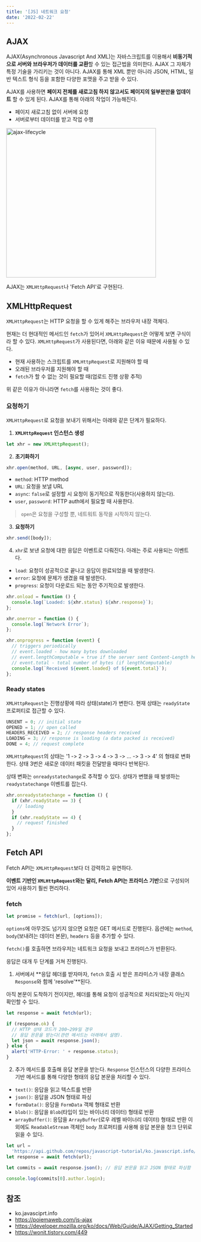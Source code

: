 ```yaml
---
title: '[JS] 네트워크 요청'
date: '2022-02-22'
---
```


## AJAX

AJAX(Asynchronous Javascript And XML)는 자바스크립트를 이용해서 **비동기적으로 서버와 브라우저가 데이터를 교환**할 수 있는 접근법을 의미한다.
AJAX 그 자체가 특정 기술을 가리키는 것이 아니다.
AJAX를 통해 XML 뿐만 아니라 JSON, HTML, 일반 텍스트 형식 등을 포함한 다양한 포맷을 주고 받을 수 있다.

AJAX를 사용하면 **페이지 전체를 새로고침 하지 않고서도 페이지의 일부분만을 업데이트** 할 수 있게 된다.
AJAX를 통해 아래의 작업이 가능해진다.

- 페이지 새로고침 없이 서버에 요청
- 서버로부터 데이터를 받고 작업 수행

<img src="https://poiemaweb.com/img/ajax-webpage-lifecycle.png" alt="ajax-lifecycle" width="400px" />

AJAX는 `XMLHttpRequest`나 'Fetch API'로 구현된다.

## XMLHttpRequest

`XMLHttpRequest`는 HTTP 요청을 할 수 있게 해주는 브라우저 내장 객체다.

현재는 더 현대적인 메서드인 `fetch`가 있어서 `XMLHttpRequest`은 어떻게 보면 구식이라 할 수 있다.
`XMLHttpRequest`가 사용된다면, 아래와 같은 이유 때문에 사용될 수 있다.

- 현재 사용하는 스크립트를 `XMLHttpRequest`로 지원해야 할 때
- 오래된 브라우저를 지원해야 할 때
- `fetch`가 할 수 없는 것이 필요할 때(업로드 진행 상황 추적)

위 같은 이유가 아니라면 `fetch`를 사용하는 것이 좋다.

### 요청하기

`XMLHttpRequest`로 요청을 보내기 위해서는 아래와 같은 단계가 필요하다.

1. **`XMLHttpRequest` 인스턴스 생성**

```js
let xhr = new XMLHttpRequest();
```

2. **초기화하기**

```js
xhr.open(method, URL, [async, user, password]);
```

- `method`: HTTP method
- `URL`: 요청을 보낼 URL
- `async`: `false`로 설정할 시 요청이 동기적으로 작동한다(사용하지 않는다).
- `user`, `password`: HTTP auth에서 필요할 때 사용한다.

> `open`은 요청을 구성할 뿐, 네트워트 동작을 시작하지 않는다.

3. **요청하기**

```js
xhr.send([body]);
```

4. `xhr`로 보낸 요청에 대한 응답은 이벤트로 다뤄진다. 아래는 주로 사용되는 이벤트다.

- `load`: 요청이 성공적으로 끝나고 응답이 완료되었을 때 발생한다.
- `error`: 요청에 문제가 생겼을 때 발생한다.
- `progress`: 요청이 다운로드 되는 동안 주기적으로 발생한다.

```js
xhr.onload = function () {
  console.log(`Loaded: ${xhr.status} ${xhr.response}`);
};

xhr.onerror = function () {
  console.log(`Network Error`);
};

xhr.onprogress = function (event) {
  // triggers periodically
  // event.loaded - how many bytes downloaded
  // event.lengthComputable = true if the server sent Content-Length header
  // event.total - total number of bytes (if lengthComputable)
  console.log(`Received ${event.loaded} of ${event.total}`);
};
```

### Ready states

`XMLHttpRequest`는 진행상황에 따라 상태(state)가 변한다. 현재 상태는 `readyState` 프로퍼티로 접근할 수 있다.

```js
UNSENT = 0; // initial state
OPENED = 1; // open called
HEADERS_RECEIVED = 2; // response headers received
LOADING = 3; // response is loading (a data packed is received)
DONE = 4; // request complete
```

`XMLHttpRequest`의 상태는 '1 -> 2 -> 3 -> 4 -> 3 -> ... -> 3 -> 4' 의 형태로 변화한다.
상태 3번은 새로운 데이터 패킷을 전달받을 때마다 반복된다.

상태 변화는 `onreadystatechange`로 추적할 수 있다. 상태가 변했을 때 발생하는 `readystatechange` 이벤트를 잡는다.

```js
xhr.onreadystatechange = function () {
  if (xhr.readyState == 3) {
    // loading
  }
  if (xhr.readyState == 4) {
    // request finished
  }
};
```

## Fetch API

Fetch API는 `XMLHttpRequest`보다 더 강력하고 유연하다.

**이벤트 기반인 `XMLHttpRequest`와는 달리, Fetch API는 프라미스 기반**으로 구성되어 있어 사용하기 훨씬 편리하다.

### fetch

```js
let promise = fetch(url, [options]);
```

`options`에 아무것도 넘기지 않으면 요청은 GET 메서드로 진행된다. 옵션에는 `method`, `body`(보내려는 데이터 본문), `headers` 등을 추가할 수 있다.

`fetch()`를 호출하면 브라우저는 네트워크 요청을 보내고 프라미스가 반환된다.

응답은 대개 두 단계를 거쳐 진행된다.

1. 서버에서 **응답 헤더를 받자마자, `fetch` 호출 시 받은 프라미스가 내장 클래스 `Response`와 함께 'resolve'**된다.

아직 본문이 도착하기 전이지만, 헤더를 통해 요청이 성공적으로 처리되었는지 아닌지 확인할 수 있다.

```js
let response = await fetch(url);

if (response.ok) {
  // HTTP 상태 코드가 200~299일 경우
  // 응답 몬문을 받는다(관련 메서드는 아래에서 설명).
  let json = await response.json();
} else {
  alert('HTTP-Error: ' + response.status);
}
```

2. 추가 메서드를 호출해 응답 본문을 받는다.
   `Response` 인스턴스의 다양한 프라미스 기반 메서드를 통해 다양한 형태의 응답 본문을 처리할 수 있다.

- `text()`: 응답을 읽고 텍스트를 반환
- `json()`: 응답을 JSON 형태로 파싱
- `formData()`: 응담을 `FormData` 객체 형태로 반환
- `blob()`: 응답을 `Blob`(타입이 있는 바이너리 데이터) 형태로 반환
- `arrayBuffer()`: 응답을 `ArrayBuffer`(로우 레벨 바이너리 데이터) 형태로 반환
  이 외에도 `ReadableStream` 객체인 `body` 프로퍼티를 사용해 응답 본문을 청크 단위로 읽을 수 있다.

```js
let url =
  'https://api.github.com/repos/javascript-tutorial/ko.javascript.info/commits';
let response = await fetch(url);

let commits = await response.json(); // 응답 본문을 읽고 JSON 형태로 파싱함

console.log(commits[0].author.login);
```

## 참조

- ko.javasciprt.info
- <https://poiemaweb.com/js-ajax>
- <https://developer.mozilla.org/ko/docs/Web/Guide/AJAX/Getting_Started>
- <https://wonit.tistory.com/449>

